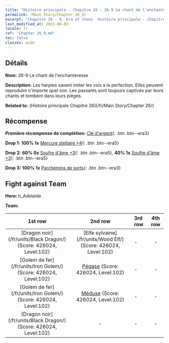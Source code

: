 ```yaml
---
title: "Histoire principale - Chapitre 26 - 26-9 Le chant de l'enchanteresse"
permalink: /Main Story/Chapter 26_9/
excerpt: "Chapitre 26 - 9. Era of Chaos  Histoire principale - Chapitre 26_9. 26-9 Le chant de l'enchanteresse"
last_modified_at: 2021-06-03
locale: fr
ref: "Chapter 26_9.md"
toc: false
classes: wide
---
```


## Détails

 **Nom:** 26-9 Le chant de l'enchanteresse

 **Description:** Les harpies savent imiter les voix à la perfection. Elles peuvent reproduire n'importe quel son. Les passants sont toujours captivés par leurs chants et tombent dans leurs pièges.

 **Related to:** [Histoire principale Chapitre 26](/fr/Main Story/Chapter 26/)

## Récompense

 **Première récompense de complétion:** [Clé d'argent](/ItemsFR/con_693/){: .btn .btn--era3}

 **Drop 1:** **100% 1x** [Mercure stellaire +4](/ItemsFR/mat_91/){: .btn .btn--era5}

 **Drop 2:** **60% 0x** [Soufre d'âme +3](/ItemsFR/mat_85/){: .btn .btn--era5}, **40% 1x** [Soufre d'âme +3](/ItemsFR/mat_85/){: .btn .btn--era5}

 **Drop 3:** **100% 1x** [Parchemins de sorts](/ItemsFR/con_694/){: .btn .btn--era3}


## Fight against Team
 **Hero:** h_Adelaide

 **Team:**


  | 1st row | 2nd row | 3rd row | 4th row |
  |:----:|:----:|:----|:----:|
  | [Dragon noir](/fr/units/Black Dragon/) (Score: 426024, Level:102)  | [Elfe sylvaine](/fr/units/Wood Elf/) (Score: 426024, Level:102)  | - | - |
  | [Golem de fer](/fr/units/Iron Golem/) (Score: 426024, Level:102)  | [Pégase](/fr/units/Pegasus/) (Score: 426024, Level:102)  | - | - |
  | [Golem de fer](/fr/units/Iron Golem/) (Score: 426024, Level:102)  | [Méduse](/fr/units/Medusa/) (Score: 426024, Level:102)  | - | - |
  | [Dragon noir](/fr/units/Black Dragon/) (Score: 426024, Level:102)  | - | - | - |


